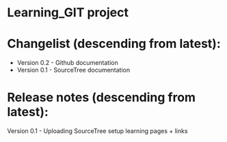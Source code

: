 # Learning_GIT project


# Changelist (descending from latest):
* Version 0.2 - Github documentation
* Version 0.1 - SourceTree documentation

# Release notes (descending from latest):
Version 0.1 - Uploading SourceTree setup learning pages + links
